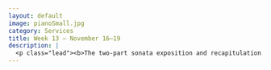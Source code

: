 ```yaml
---
layout: default
image: pianoSmall.jpg
category: Services
title: Week 13 – November 16–19
description: |
  <p class="lead"><b>The two-part sonata exposition and recapitulation.</b><br/><br/>Mapping the formal structure of classical sonata cycles.<br/><br/><a href="/week13/">Read more...</a></p>
---
```

